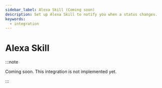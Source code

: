 ```yaml
---
sidebar_label: Alexa Skill (Coming soon)
description: Set up Alexa Skill to notify you when a status changes.
keywords:
  - integration
---
```


# Alexa Skill

:::note

Coming soon. This integration is not implemented yet.

:::
